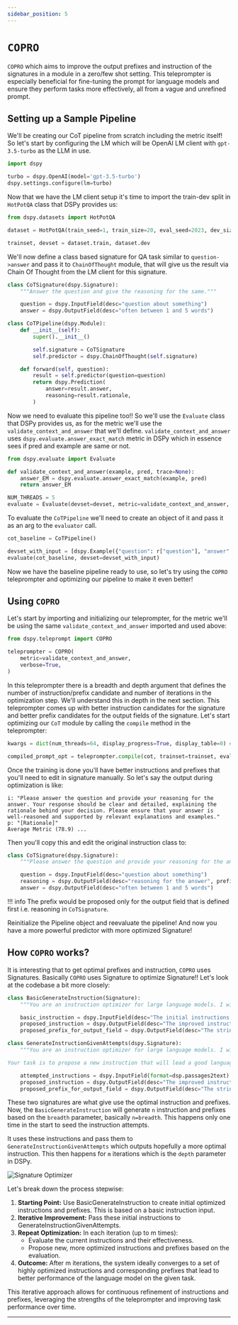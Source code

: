 ```yaml
---
sidebar_position: 5
---
```


# `COPRO`

`COPRO` which aims to improve the output prefixes and instruction of the signatures in a module in a zero/few shot setting. This teleprompter is especially beneficial for fine-tuning the prompt for language models and ensure they perform tasks more effectively, all from a vague and unrefined prompt.

## Setting up a Sample Pipeline

We'll be creating our CoT pipeline from scratch including the metric itself! So let's start by configuring the LM which will be OpenAI LM client with `gpt-3.5-turbo` as the LLM in use.

```python
import dspy

turbo = dspy.OpenAI(model='gpt-3.5-turbo')
dspy.settings.configure(lm=turbo)
```

Now that we have the LM client setup it's time to import the train-dev split in `HotPotQA` class that DSPy provides us:

```python
from dspy.datasets import HotPotQA

dataset = HotPotQA(train_seed=1, train_size=20, eval_seed=2023, dev_size=50, test_size=0)

trainset, devset = dataset.train, dataset.dev
```

We'll now define a class based signature for QA task similar to `question->answer` and pass it to `ChainOfThought` module, that will give us the result via Chain Of Thought from the LM client for this signature.

```python
class CoTSignature(dspy.Signature):
    """Answer the question and give the reasoning for the same."""

    question = dspy.InputField(desc="question about something")
    answer = dspy.OutputField(desc="often between 1 and 5 words")

class CoTPipeline(dspy.Module):
    def __init__(self):
        super().__init__()

        self.signature = CoTSignature
        self.predictor = dspy.ChainOfThought(self.signature)

    def forward(self, question):
        result = self.predictor(question=question)
        return dspy.Prediction(
            answer=result.answer,
            reasoning=result.rationale,
        )
```

Now we need to evaluate this pipeline too!! So we'll use the `Evaluate` class that DSPy provides us, as for the metric we'll use the `validate_context_and_answer` that we'll define. `validate_context_and_answer` uses `dspy.evaluate.answer_exact_match` metric in DSPy which in essence sees if pred and example are same or not.

```python
from dspy.evaluate import Evaluate

def validate_context_and_answer(example, pred, trace=None):
    answer_EM = dspy.evaluate.answer_exact_match(example, pred)
    return answer_EM

NUM_THREADS = 5
evaluate = Evaluate(devset=devset, metric=validate_context_and_answer, num_threads=NUM_THREADS, display_progress=True, display_table=False)
```

To evaluate the `CoTPipeline` we'll need to create an object of it and pass it as an arg to the `evaluator` call.

```python
cot_baseline = CoTPipeline()

devset_with_input = [dspy.Example({"question": r["question"], "answer": r["answer"]}).with_inputs("question") for r in devset]
evaluate(cot_baseline, devset=devset_with_input)
```

Now we have the baseline pipeline ready to use, so let's try using the `COPRO` teleprompter and optimizing our pipeline to make it even better!

## Using `COPRO`

Let's start by importing and initializing our teleprompter, for the metric we'll be using the same `validate_context_and_answer` imported and used above:

```python
from dspy.teleprompt import COPRO

teleprompter = COPRO(
    metric=validate_context_and_answer,
    verbose=True,
)
```

In this teleprompter there is a breadth and depth argument that defines the number of instruction/prefix candidate and number of iterations in the optimization step. We'll understand this in depth in the next section. This teleprompter comes up with better instruction candidates for the signature and better prefix candidates for the output fields of the signature. Let's start optimizing our `CoT` module by calling the `compile` method in the teleprompter:

```python
kwargs = dict(num_threads=64, display_progress=True, display_table=0) # Used in Evaluate class in the optimization process

compiled_prompt_opt = teleprompter.compile(cot, trainset=trainset, eval_kwargs=kwargs)
```

Once the training is done you'll have better instructions and prefixes that you'll need to edit in signature manually. So let's say the output during optimization is like:

```text
i: "Please answer the question and provide your reasoning for the answer. Your response should be clear and detailed, explaining the rationale behind your decision. Please ensure that your answer is well-reasoned and supported by relevant explanations and examples."
p: "[Rationale]"
Average Metric (78.9) ...
```

Then you'll copy this and edit the original instruction class to:

```python
class CoTSignature(dspy.Signature):
    """Please answer the question and provide your reasoning for the answer. Your response should be clear and detailed, explaining the rationale behind your decision. Please ensure that your answer is well-reasoned and supported by relevant explanations and examples."""

    question = dspy.InputField(desc="question about something")
    reasoning = dspy.OutputField(desc="reasoning for the answer", prefix="[Rationale]")
    answer = dspy.OutputField(desc="often between 1 and 5 words")
```

!!! info
    The prefix would be proposed only for the output field that is defined first i.e. reasoning in `CoTSignature`.

Reinitialize the Pipeline object and reevaluate the pipeline! And now you have a more powerful predictor with more optimized Signature!

## How `COPRO` works?

It is interesting that to get optimal prefixes and instruction, `COPRO` uses Signatures. Basically `COPRO` uses Signature to optimize Signature!! Let's look at the codebase a bit more closely:

```python
class BasicGenerateInstruction(Signature):
    """You are an instruction optimizer for large language models. I will give you a ``signature`` of fields (inputs and outputs) in English. Your task is to propose an instruction that will lead a good language model to perform the task well. Don't be afraid to be creative."""

    basic_instruction = dspy.InputField(desc="The initial instructions before optimization")
    proposed_instruction = dspy.OutputField(desc="The improved instructions for the language model")
    proposed_prefix_for_output_field = dspy.OutputField(desc="The string at the end of the prompt, which will help the model start solving the task")

class GenerateInstructionGivenAttempts(dspy.Signature):
    """You are an instruction optimizer for large language models. I will give some task instructions I've tried, along with their corresponding validation scores. The instructions are arranged in increasing order based on their scores, where higher scores indicate better quality.

Your task is to propose a new instruction that will lead a good language model to perform the task even better. Don't be afraid to be creative."""

    attempted_instructions = dspy.InputField(format=dsp.passages2text)
    proposed_instruction = dspy.OutputField(desc="The improved instructions for the language model")
    proposed_prefix_for_output_field = dspy.OutputField(desc="The string at the end of the prompt, which will help the model start solving the task")
```

These two signatures are what give use the optimal instruction and prefixes. Now, the `BasicGenerateInstruction` will generate `n` instruction and prefixes based on the `breadth` parameter, basically `n=breadth`. This happens only one time in the start to seed the instruction attempts.

It uses these instructions and pass them to `GenerateInstructionGivenAttempts` which outputs hopefully a more optimal instruction. This then happens for `m` iterations which is the `depth` parameter in DSPy.

![Signature Optimizer](./img/signature_optimizer_process_v4.png)

Let's break down the process stepwise:

1. **Starting Point:** Use BasicGenerateInstruction to create initial optimized instructions and prefixes. This is based on a basic instruction input.
2. **Iterative Improvement:** Pass these initial instructions to GenerateInstructionGivenAttempts.
3. **Repeat Optimization:** In each iteration (up to m times):
    - Evaluate the current instructions and their effectiveness.
    - Propose new, more optimized instructions and prefixes based on the evaluation.
4. **Outcome:** After m iterations, the system ideally converges to a set of highly optimized instructions and corresponding prefixes that lead to better performance of the language model on the given task.

This iterative approach allows for continuous refinement of instructions and prefixes, leveraging the strengths of the teleprompter and improving task performance over time.

***
